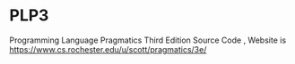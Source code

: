 # PLP3
Programming Language Pragmatics Third Edition Source Code , Website is https://www.cs.rochester.edu/u/scott/pragmatics/3e/
